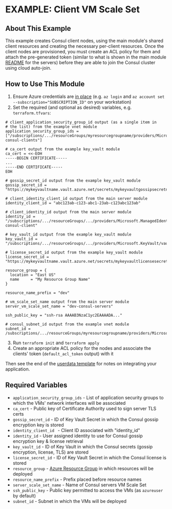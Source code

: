 # EXAMPLE: Client VM Scale Set

## About This Example

This example creates Consul client nodes, using the main module's shared client resources and creating the necessary per-client resources. Once the client nodes are provisioned, you must create an ACL policy for them and attach the pre-generated token (similar to what is shown in the main module [README](https://github.com/hashicorp/terraform-azure-consul-ent-starter/blob/main/README.md) for the servers) before they are able to join the Consul cluster using cloud auto-join.

## How to Use This Module

1. Ensure Azure credentials are [in place](https://registry.terraform.io/providers/hashicorp/azurerm/latest/docs#authenticating-to-azure) (e.g. `az login` and `az account set --subscription="SUBSCRIPTION_ID"` on your workstation)
2. Set the required (and optional as desired) variables, e.g. `terraform.tfvars`:
```
# client_application_security_group_id output (as a single item in
# the list) from the example vnet module
application_security_group_ids = ["/subscriptions/.../resourceGroups/myresourcegroupname/providers/Microsoft.Network/applicationSecurityGroups/dev-consul-clients"]

# ca_cert output from the example key_vault module
ca_cert = <<-EOH
-----BEGIN CERTIFICATE-----
...
-----END CERTIFICATE-----
EOH

# gossip_secret_id output from the example key_vault module
gossip_secret_id = "https://mykeyvaultname.vault.azure.net/secrets/mykeyvaultgossipsecretname/12ab12ab12ab12ab12ab12ab12ab12ab"

# client_identity_client_id output from the main server module
identity_client_id = "abc123ab-c123-abc1-23ab-c123abc123ab"

# client_identity_id output from the main server module
identity_id = "/subscriptions/.../resourceGroups/.../providers/Microsoft.ManagedIdentity/userAssignedIdentities/dev-consul-client"

# key_vault_id output from the example key_vault module
key_vault_id = "/subscriptions/.../resourceGroups/.../providers/Microsoft.KeyVault/vaults/mykeyvaultname"

# license_secret_id output from the example key_vault module
license_secret_id = "https://mykeyvaultname.vault.azure.net/secrets/mykeyvaultlicensesecretname/12ab12ab12ab12ab12ab12ab12ab12ab"

resource_group = {
  location = "East US"
  name     = "My Resource Group Name"
}

resource_name_prefix = "dev"

# vm_scale_set_name output from the main server module
server_vm_scale_set_name = "dev-consul-servers"

ssh_public_key = "ssh-rsa AAAAB3NzaC1yc2EAAAADA..."

# consul_subnet_id output from the example vnet module
subnet_id = /subscriptions/.../resourceGroups/myresourcegroupname/providers/Microsoft.Network/virtualNetworks/myvnetname/subnets/myconsulsubnetname"
```
3. Run `terraform init` and `terraform apply`
4. Create an appropriate ACL policy for the nodes and associate the clients' token (`default_acl_token` output) with it

Then see the end of the [userdata template](./templates/install_consul_client.sh.tpl) for notes on integrating your application.

## Required Variables

* `application_security_group_ids` - List of application security groups to which the VMs' network interfaces will be associated
* `ca_cert` - Public key of Certificate Authority used to sign server TLS certs
* `gossip_secret_id` - ID of Key Vault Secret in which the Consul gossip encryption key is stored
* `identity_client_id ` - Client ID associated with "identity_id"
* `identity_id` - User assigned identity to use for Consul gossip encryption key & license retrieval
* `key_vault_id` - ID of Key Vault in which the Consul secrets (gossip encryption, license, TLS) are stored
* `license_secret_id` - ID of Key Vault Secret in which the Consul license is stored
* `resource_group` - [Azure Resource Group](https://github.com/hashicorp/terraform-azure-consul-ent-starter/tree/main/examples/resource_group) in which resources will be deployed
* `resource_name_prefix` - Prefix placed before resource names
* `server_scale_set_name` - Name of Consul servers VM Scale Set
* `ssh_public_key` - Public key permitted to access the VMs (as `azureuser` by default)
* `subnet_id` - Subnet in which the VMs will be deployed
